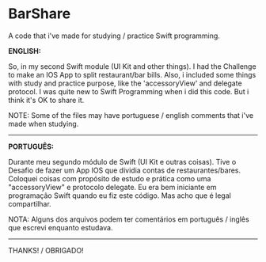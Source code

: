 # BarShare
A code that i've made for studying / practice Swift programming. 

<b>ENGLISH:</b>

So, in my second Swift module (UI Kit and other things). I had the Challenge to make an IOS App to split restaurant/bar bills. Also, i included some things with study and practice purpose, like the 'accessoryView' and delegate protocol. 
I was quite new to Swift Programming when i did this code. But i think it's OK to share it. 

NOTE: Some of the files may have portuguese / english comments that i've made when studying.

-----------------------------------------------------------------------------------------------------------------------------

<b>PORTUGUÊS:</b>

Durante meu segundo módulo de Swift (UI Kit e outras coisas). Tive o Desafio de fazer um App IOS que dividia contas de restaurantes/bares. Coloquei coisas com propósito de estudo e prática como uma "accessoryView" e protocolo delegate. 
Eu era bem iniciante em programação Swift quando eu fiz este código. Mas acho que é legal compartilhar. 

NOTA: Alguns dos arquivos podem ter comentários em português / inglês que escrevi enquanto estudava.

-----------------------------------------------------------------------------------------------------------------------------

THANKS! / OBRIGADO!
